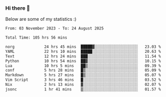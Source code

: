 ### Hi there 👋
Below are some of my statistics :)

<!--START_SECTION:waka-->

```txt
From: 03 November 2023 - To: 24 August 2025

Total Time: 105 hrs 56 mins

norg             24 hrs 45 mins  █████▓░░░░░░░░░░░░░░░░░░░   23.03 %
YAML             22 hrs 10 mins  █████░░░░░░░░░░░░░░░░░░░░   20.63 %
Text             12 hrs 24 mins  ███░░░░░░░░░░░░░░░░░░░░░░   11.54 %
Python           10 hrs 54 mins  ██▓░░░░░░░░░░░░░░░░░░░░░░   10.15 %
Lua              10 hrs 5 mins   ██▒░░░░░░░░░░░░░░░░░░░░░░   09.39 %
conf             5 hrs 28 mins   █▒░░░░░░░░░░░░░░░░░░░░░░░   05.09 %
Markdown         5 hrs 27 mins   █▒░░░░░░░░░░░░░░░░░░░░░░░   05.07 %
Vim Script       3 hrs 46 mins   █░░░░░░░░░░░░░░░░░░░░░░░░   03.52 %
Nix              2 hrs 13 mins   ▓░░░░░░░░░░░░░░░░░░░░░░░░   02.07 %
jsonc            1 hr 41 mins    ▒░░░░░░░░░░░░░░░░░░░░░░░░   01.57 %
```

<!--END_SECTION:waka-->

<!--
**KlapenHz/KlapenHz** is a ✨ _special_ ✨ repository because its `README.md` (this file) appears on your GitHub profile.

Here are some ideas to get you started:

- 🔭 I’m currently working on ...
- 🌱 I’m currently learning ...
- 👯 I’m looking to collaborate on ...
- 🤔 I’m looking for help with ...
- 💬 Ask me about ...
- 📫 How to reach me: ...
- 😄 Pronouns: ...
- ⚡ Fun fact: ...
-->
